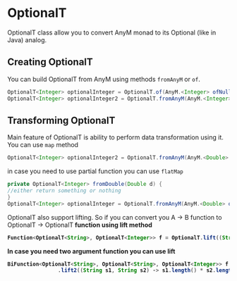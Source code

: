 OptionalT
========

OptionalT class allow you to convert AnyM monad to its Optional (like in Java) analog.

Creating OptionalT
------------------
You can build OptionalT from AnyM using methods `fromAnyM` or `of`.
```java
OptionalT<Integer> optionalInteger = OptionalT.of(AnyM.<Integer> ofNullable(4).map(Optional::of));
OptionalT<Integer> optionalInteger2 = OptionalT.fromAnyM(AnyM.<Integer> ofNullable(4));
```


Transforming OptionalT
--------------
Main feature of OptionalT is ability to perform data transformation using it. You can use `map` method

```java
OptionalT<Integer> optionalInteger2 = OptionalT.fromAnyM(AnyM.<Double> ofNullable(4)).map(s -> s.intValue());
```

in case you need to use partial function you can use `flatMap`

```java
private OptionalT<Integer> fromDouble(Double d) {
//either return something or nothing
}
OptionalT<Integer> optionalInteger = OptionalT.fromAnyM(AnyM.<Double> ofNullable(4)).flatMap(this::fromDouble);
```

OptionalT also support lifting. So if you can convert you A -> B function to OptionalT<A> -> OptionalT<B> 
function using lift method
```java
Function<OptionalT<String>, OptionalT<Integer>> f = OptionalT.lift((String string) -> string.length());
```
In case you need two argument function you can use lift
```java
BiFunction<OptionalT<String>, OptionalT<String>, OptionalT<Integer>> f = OptionalT
				.lift2((String s1, String s2) -> s1.length() * s2.length());
```
